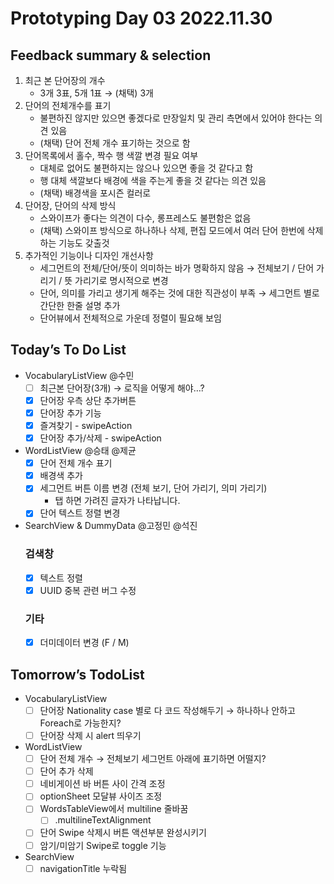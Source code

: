 # Prototyping Day 03 2022.11.30

## Feedback summary & selection

1. 최근 본 단어장의 개수
   - 3개 3표, 5개 1표 → (채택) 3개
2. 단어의 전체개수를 표기
   - 불편하진 않지만 있으면 좋겠다로 만장일치 및 관리 측면에서 있어야 한다는 의견 있음
   - (채택) 단어 전체 개수 표기하는 것으로 함
3. 단어목록에서 홀수, 짝수 행 색깔 변경 필요 여부
   - 대체로 없어도 불편하지는 않으나 있으면 좋을 것 같다고 함
   - 행 대체 색깔보다 배경에 색을 주는게 좋을 것 같다는 의견 있음
   - (채택) 배경색을 포시즌 컬러로
4. 단어장, 단어의 삭제 방식
   - 스와이프가 좋다는 의견이 다수, 롱프레스도 불편함은 없음
   - (채택) 스와이프 방식으로 하나하나 삭제, 편집 모드에서 여러 단어 한번에 삭제하는 기능도 갖출것
5. 추가적인 기능이나 디자인 개선사항
   - 세그먼트의 전체/단어/뜻이 의미하는 바가 명확하지 않음
     → 전체보기 / 단어 가리기 / 뜻 가리기로 명시적으로 변경
   - 단어, 의미를 가리고 생기게 해주는 것에 대한 직관성이 부족
     → 세그먼트 별로 간단한 한줄 설명 추가
   - 단어뷰에서 전체적으로 가운데 정렬이 필요해 보임

## Today’s To Do List

- VocabularyListView
  @수민
  - [ ] 최근본 단어장(3개) → 로직을 어떻게 해야…?
  - [x] 단어장 우측 상단 추가버튼
  - [x] 단어장 추가 기능
  - [x] 즐겨찾기 - swipeAction
  - [x] 단어장 추가/삭제 - swipeAction
- WordListView
  @승태 @제균
  - [x] 단어 전체 개수 표기
  - [x] 배경색 추가
  - [x] 세그먼트 버튼 이름 변경 (전체 보기, 단어 가리기, 의미 가리기)
    - 탭 하면 가려진 글자가 나타납니다.
  - [x] 단어 텍스트 정렬 변경
- SearchView & DummyData
  @고정민 @석진
  ### 검색창
  - [x] 텍스트 정렬
  - [x] UUID 중복 관련 버그 수정
  ### 기타
  - [x] 더미데이터 변경 (F / M)

## Tomorrow’s TodoList

- VocabularyListView
  - [ ] 단어장 Nationality case 별로 다 코드 작성해두기
        → 하나하나 안하고 Foreach로 가능한지?
  - [ ] 단어장 삭제 시 alert 띄우기
- WordListView
  - [ ] 단어 전체 개수 → 전체보기 세그먼트 아래에 표기하면 어떨지?
  - [ ] 단어 추가 삭제
  - [ ] 네비게이션 바 버튼 사이 간격 조정
  - [ ] optionSheet 모달뷰 사이즈 조정
  - [ ] WordsTableView에서 multiline 줄바꿈
    - [ ] .multilineTextAlignment
  - [ ] 단어 Swipe 삭제시 버튼 액션부분 완성시키기
  - [ ] 암기/미암기 Swipe로 toggle 기능
- SearchView
  - [ ] navigationTitle 누락됨
